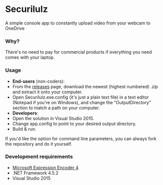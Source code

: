 # Securilulz

A simple console app to constantly upload video from your webcam to OneDrive


### Why?

There's no need to pay for commercial products if everything you need comes with your laptop.


### Usage

 * **End-users** (non-coders): 
  * From the [releases](https://github.com/JoshuaKGoldberg/Securilulz/releases) page, download the newest (highest numbered) .zip and extract it onto your computer.
  * Open Securilulz.exe.config (it's just a plain text file) in a text editor (Notepad if you're on Windows), and change the "OutputDirectory" section to match a path on your computer.
 * **Developers**:
  * Open the solution in Visual Studio 2015.
  * Change app.config to point to your desired output directory.
  * Build & run.

If you'd like the option for command line parameters, you can always fork the repository and do it yourself.


### Development requirements

 * [Microsoft Expression Encoder 4](https://www.microsoft.com/en-us/download/details.aspx?id=18974)
 * .NET Framework 4.5.2
 * Visual Studio 2015
